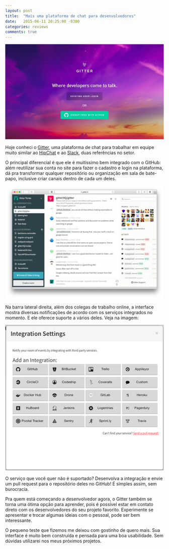 ```yaml
---
layout: post
title:  "Mais uma plataforma de chat para desenvolvedores"
date:   2015-06-11 20:25:00 -0300
categories: reviews
comments: true
---
```

![Gitter](/assets/images/2015-06-11-gitter.jpg)

Hoje conheci o [Gitter](http://gitter.im/), uma plataforma de chat para trabalhar em equipe muito similar ao [HipChat](http://hipchat.com/) e ao [Slack](https://slack.com/), duas referências no setor.

O principal diferencial é que ele é muitíssimo bem integrado com o GitHub: além reutilizar sua conta no site para fazer o cadastro e login na plataforma, dá pra transformar qualquer repositório ou organização em sala de bate-papo, inclusive criar canais dentro de cada um deles.

![Chat do repositório gitterHQ/gitter](/assets/images/2015-06-11-gitter-app.png)

Na barra lateral direita, além dos colegas de trabalho online, a interface mostra diversas notificações de acordo com os serviços integrados no momento. E ele oferece suporte a vários deles. Veja na imagem:

![Integrações do Gitter: GitHub, BitBucket, Trello, AppVeyor, CircleCI, Codeship, Coveralls, Custom, Docker Hub, Drone, GitLab, Heroku, HuBoard, Jenkins, Logentries, Pagerduty, Pivotal Tracker, Sentri, Sprint.ly, Travis.](/assets/images/2015-06-11-gitter-integration-settings.png)

O serviço que você quer não é suportado? Desenvolva a integração e envie um pull request para o repositório deles no GitHub! É simples assim, sem burocracia.

Pra quem está começando a desenvolvedor agora, o Gitter também se torna uma ótima opção para aprender, pois é possível estar em contato direto com os desenvolvedores do seu projeto favorito. Experimente se apresentar e trocar algumas ideias com o pessoal, pode ser bem interessante.

O pequeno teste que fizemos me deixou com gostinho de quero mais. Sua interface é muito bem construída e pensada para uma boa usabilidade. Sem dúvidas utilizarei nos meus próximos projetos.
